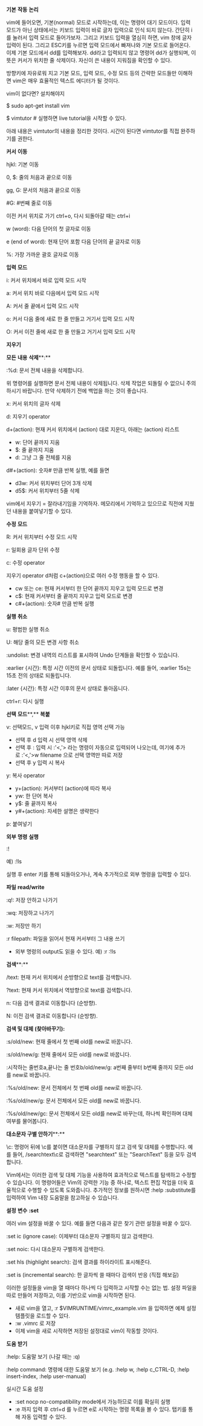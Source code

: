 **기본** **작동** **논리**

vim에 들어오면, 기본(normal) 모드로 시작하는데, 이는 명령어 대기 모드이다. 입력 모드가 아닌 상태에서는 키보드 입력이 바로 글자 입력으로 인식 되지 않는다. 간단히 i를 눌러서 입력 모드로 들어가보자. 그리고 키보드 입력을 열심히 하면, vim 창에 글자 입력이 된다. 그리고 ESC키를 누르면 입력 모드에서 빠져나와 기본 모드로 들어온다. 이제 기본 모드에서 dd를 입력해보자. dd라고 입력되지 않고 명령어 dd가 실행되며, 이 뜻은 커서가 위치한 줄 삭제이다. 자신이 쓴 내용이 지워짐을 확인할 수 있다.

방향키에 자유로워 지고 기본 모드, 입력 모드, 수정 모드 등의 간략한 모드들만 이해하면 vim은 매우 효율적인 텍스트 에디터가 될 것이다.

vim이 없다면? 설치해야지

$ sudo apt-get install vim

$ vimtutor # 실행하면 live tutorial을 시작할 수 있다.

아래 내용은 vimtutor의 내용을 정리한 것이다. 시간이 된다면 vimtutor를 직접 완주하기를 권한다.

**커서** **이동**

hjkl: 기본 이동

0, $: 줄의 처음과 끝으로 이동

gg, G: 문서의 처음과 끝으로 이동

#G: #번째 줄로 이동

이전 커서 위치로 가기 ctrl+o, 다시 되돌아갈 때는 ctrl+i

w (word): 다음 단어의 첫 글자로 이동

e (end of word): 현재 단어 포함 다음 단어의 끝 글자로 이동

%: 가장 가까운 괄호 글자로 이동

**입력** **모드**

i: 커서 위치에서 바로 입력 모드 시작

a: 커서 위치 바로 다음에서 입력 모드 시작

A: 커서 줄 끝에서 입력 모드 시작

o: 커서 다음 줄에 새로 한 줄 만들고 거기서 입력 모드 시작

O: 커서 이전 줄에 새로 한 줄 만들고 거기서 입력 모드 시작

**지우기**

**모든** **내용** **삭제****:**

:%d: 문서 전체 내용을 삭제합니다.

위 명령어를 실행하면 문서 전체 내용이 삭제됩니다. 삭제 작업은 되돌릴 수 없으니 주의하시기 바랍니다. 만약 삭제하기 전에 백업을 하는 것이 좋습니다.

x: 커서 위치의 글자 삭제

d: 지우기 operator

d+(action): 현재 커서 위치에서 (action) 대로 지운다, 아래는 (action) 리스트

- w: 단어 끝까지 지움
- $: 줄 끝까지 지움
- d: 그냥 그 줄 전체를 지움

d#+(action): 숫자# 만큼 반복 실행, 예를 들면

- d3w: 커서 위치부터 단어 3개 삭제
- d5$: 커서 위치부터 5줄 삭제

vim에서 지우기 = 잘라내기임을 기억하자. 메모리에서 기억하고 있으므로 직전에 지웠던 내용을 붙여넣기할 수 있다.

**수정** **모드**

R: 커서 위치부터 수정 모드 시작

r: 일회용 글자 단위 수정

c: 수정 operator

지우기 operator d처럼 c+(action)으로 여러 수정 행동을 할 수 있다.

- cw 또는 ce: 현재 커서부터 한 단어 끝까지 지우고 입력 모드로 변경
- c$: 현재 커서부터 줄 끝까지 지우고 입력 모드로 변경
- c#+(action): 숫자# 만큼 반복 실행

**실행** **취소**

u: 평범한 실행 취소

U: 해당 줄의 모든 변경 사항 취소

:undolist: 변경 내역의 리스트를 표시하여 Undo 단계들을 확인할 수 있습니다.

:earlier {시간}: 특정 시간 이전의 문서 상태로 되돌립니다. 예를 들어, :earlier 15s는 15초 전의 상태로 되돌립니다.

:later {시간}: 특정 시간 이후의 문서 상태로 돌아옵니다.

ctrl+r: 다시 실행

**선택** **모드****,** **복붙**

v: 선택모드, v 입력 이후 hjkl키로 직접 영역 선택 가능

- 선택 후 d 입력 시 선택 영역 삭제
- 선택 후 : 입력 시 :'<,'> 라는 명령이 자동으로 입력되어 나오는데, 여기에 추가로 :'<,'>w filename 으로 선택 영역만 따로 저장
- 선택 후 y 입력 시 복사

y: 복사 operator

- y+(action): 커서부터 (action)에 따라 복사
- yw: 한 단어 복사
- y$: 줄 끝까지 복사
- y#+(action): 자세한 설명은 생략한다

p: 붙여넣기

**외부** **명령** **실행**

:!

예) :!ls

실행 후 enter 키를 통해 되돌아오거나, 계속 추가적으로 외부 명령을 입력할 수 있다.

**파일** **read/write**

:q!: 저장 안하고 나가기

:wq: 저장하고 나가기

:w: 저장만 하기

:r filepath: 파일을 읽어서 현재 커서부터 그 내용 쓰기

- 외부 명령의 output도 읽을 수 있다. 예) :r :!ls

**검색****:**

/text: 현재 커서 위치에서 순방향으로 text를 검색합니다.

?text: 현재 커서 위치에서 역방향으로 text를 검색합니다.

n: 다음 검색 결과로 이동합니다 (순방향).

N: 이전 검색 결과로 이동합니다 (순방향).

**검색 및 대체** **(****찾아바꾸기****):**

:s/old/new: 현재 줄에서 첫 번째 old를 new로 바꿉니다.

:s/old/new/g: 현재 줄에서 모든 old를 new로 바꿉니다.

:시작하는 줄번호a,끝나는 줄 번호b/old/new/g: a번째 줄부터 b번째 줄까지 모든 old를 new로 바꿉니다.

:%s/old/new: 문서 전체에서 첫 번째 old를 new로 바꿉니다.

:%s/old/new/g: 문서 전체에서 모든 old를 new로 바꿉니다.

:%s/old/new/gc: 문서 전체에서 모든 old를 new로 바꾸는데, 하나씩 확인하며 대체 여부를 물어봅니다.

**대소문자 구별 안하기****:**

\c: 명령어 뒤에 \c를 붙이면 대소문자를 구별하지 않고 검색 및 대체를 수행합니다. 예를 들어, /searchtext\c로 검색하면 "searchtext" 또는 "SearchText" 등을 모두 검색합니다.

Vim에서는 이러한 검색 및 대체 기능을 사용하여 효과적으로 텍스트를 탐색하고 수정할 수 있습니다. 이 명령어들은 Vim의 강력한 기능 중 하나로, 텍스트 편집 작업을 더욱 효율적으로 수행할 수 있도록 도와줍니다. 추가적인 정보를 원하시면 :help :substitute를 입력하여 Vim 내장 도움말을 참고하실 수 있습니다.

**설정** **변수** **:set**

여러 vim 설정을 바꿀 수 있다. 예를 들면 다음과 같은 찾기 관련 설정을 바꿀 수 있다.

:set ic (ignore case): 이제부터 대소문자 구별하지 않고 검색한다.

:set noic: 다시 대소문자 구별하게 검색한다.

:set hls (highlight search): 검색 결과를 하이라이트 표시해준다.

:set is (incremental search): 한 글자씩 쓸 때마다 검색이 반응 (직접 해보길)

이러한 설정들을 vim을 열 때마다 하나씩 다 입력하고 시작할 수는 없는 법. 설정 파일을 따로 만들어 저장하고, 이를 기반으로 vim을 시작하면 된다.

- 새로 vim을 열고, :r $VIMRUNTIME/vimrc_example.vim 을 입력하면 예제 설정 템플릿을 로드할 수 있다.
- :w .vimrc 로 저장
- 이제 vim을 새로 시작하면 저장된 설정대로 vim이 작동할 것이다.

**도움** **받기**

:help: 도움말 보기 (나갈 때는 :q)

:help command: 명령에 대한 도움말 보기 (e.g. :help w, :help c_CTRL-D, :help insert-index, :help user-manual)

실시간 도움 설정

- :set nocp no-compatibility mode에서 가능하므로 이를 확실히 실행
- :e 까지 입력 후 ctrl+d 를 누르면 e로 시작하는 명령 목록을 볼 수 있다. 탭키를 통해 자동 입력할 수 있다.